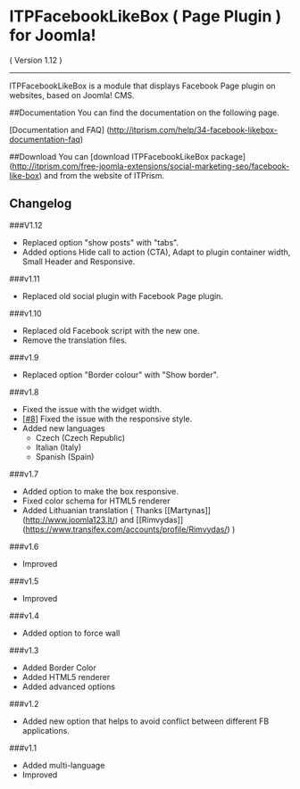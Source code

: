 ITPFacebookLikeBox ( Page Plugin ) for Joomla!
==========================
( Version 1.12 )
- - -

ITPFacebookLikeBox is a module that displays Facebook Page plugin on websites, based on Joomla! CMS.

##Documentation
You can find the documentation on the following page.

[Documentation and FAQ] (http://itprism.com/help/34-facebook-likebox-documentation-faq)

##Download
You can [download ITPFacebookLikeBox package] (http://itprism.com/free-joomla-extensions/social-marketing-seo/facebook-like-box) and from the website of ITPrism.

Changelog
---------

###V1.12
* Replaced option "show posts" with "tabs".
* Added options Hide call to action (CTA), Adapt to plugin container width, Small Header and Responsive.

###v1.11
* Replaced old social plugin with Facebook Page plugin.

###v1.10
* Replaced old Facebook script with the new one.
* Remove the translation files.

###v1.9
* Replaced option "Border colour" with "Show border".

###v1.8
* Fixed the issue with the widget width.
* [[#8]](https://github.com/ITPrism/ITPFacebookLikeBox/issues/8 "New responsive option not compatible with ITPShare and other third-party facebook plugins") Fixed the issue with the responsive style.
* Added new languages
    - Czech (Czech Republic)
    - Italian (Italy)
    - Spanish (Spain) 

###v1.7
* Added option to make the box responsive.
* Fixed color schema for HTML5 renderer
* Added Lithuanian translation ( Thanks [[Martynas]] (http://www.joomla123.lt/) and [[Rimvydas]] (https://www.transifex.com/accounts/profile/Rimvydas/) )

###v1.6
* Improved

###v1.5
* Improved

###v1.4
* Added option to force wall

###v1.3
* Added Border Color
* Added HTML5 renderer
* Added advanced options

###v1.2
* Added new option that helps to avoid conflict between different FB applications.

###v1.1
* Added multi-language
* Improved